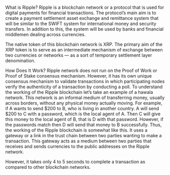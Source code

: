 What is Ripple?
Ripple is a blockchain network or a protocol that is used for digital payments for financial transactions. The protocol’s main aim is to create a payment 
settlement asset exchange and remittance system that will be similar to the SWIFT system for international money and security transfers. 
In addition to this, the system will be used by banks and financial middlemen dealing across currencies.

The native token of this blockchain network is XRP. The primary aim of the XRP token is to serve as an intermediate mechanism of exchange between 
two currencies or networks — as a sort of temporary settlement layer denomination.

How Does It Work?
Ripple network does not run on the Proof of Work or Proof of Stake consensus mechanism. However, it has its own unique consensus mechanism to validate 
transactions in which participating nodes verify the authenticity of a transaction by conducting a poll.
To understand the working of the Ripple blockchain let’s take an example of a hawala network. This network is an informal medium of transferring money, 
usually across borders, without any physical money actually moving. For example, if A wants to send $200 to B, who is living in another country. 
A will send $200 to C with a password, which is the local agent of A. Then C will give this money to the local agent of B, that is D with that password. 
However, if the passwords match then D will send that money to B successfully.
Thus, the working of the Ripple blockchain is somewhat like this. It uses a gateway or a link in the trust chain between two parties wanting 
to make a transaction. This gateway acts as a medium between two parties that receives and sends currencies to the public addresses on the Ripple network.

However, it takes only 4 to 5 seconds to complete a transaction as compared to other blockchain networks.
